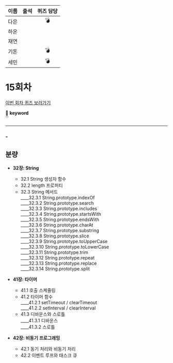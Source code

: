|이름|출석|퀴즈 담당|
|:--:|:--:|:--:|
|다은||💣|
|하온|||
|재연|||
|기돈||💣|
|세민||💣|

# 15회차
<a href="https://github.com/ooheunda/how-to-enjoy/issues/15">이번 회차 퀴즈 보러가기</a>  

📌 **keyword**  
    **``**

<hr> 

### - 
  

## 분량

- **32장: String**
  - 32.1 String 생성자 함수
  - 32.2 length 프로퍼티
  - 32.3 String 메서드  
    ____32.3.1 String.prototype.indexOf  
    ____32.3.2 String.prototype.search  
    ____32.3.3 String.prototype.includes  
    ____32.3.4 String.prototype.startsWith  
    ____32.3.5 String.prototype.endsWith  
    ____32.3.6 String.prototype.charAt  
    ____32.3.7 String.prototype.substring  
    ____32.3.8 String.prototype.slice  
    ____32.3.9 String.prototype.toUpperCase  
    ____32.3.10 String.prototype.toLowerCase  
    ____32.3.11 String.prototype.trim  
    ____32.3.12 String.prototype.repeat  
    ____32.3.13 String.prototype.replace  
    ____32.3.14 String.prototype.split

- **41장: 타이머**
  - 41.1 호출 스케줄링
  - 41.2 타이머 함수  
    ____41.2.1 setTimeout / clearTimeout  
    ____41.2.2 setInterval / clearInterval  
  - 41.3 디바운스와 스로틀  
    ____41.3.1 디바운스  
    ____41.3.2 스로틀  

- **42장: 비동기 프로그래밍**
  - 42.1 동기 처리와 비동기 처리
  - 42.2 이벤트 루프와 태스크 큐
